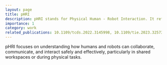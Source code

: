 ```yaml
---
layout: page
title: pHRI
description: pHRI stands for Physical Human - Robot Interaction. It refers to the study of interactions between humans and robots in physical environments.
importance: 1
category: work
related_publications: 10.1109/tcds.2022.3145998, 10.1109/tie.2023.3257380
---
```


pHRI focuses on understanding how humans and robots can collaborate, communicate, and interact safely and effectively, particularly in shared workspaces or during physical tasks.